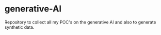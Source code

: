 # generative-AI
Repository to collect all my POC's on the generative AI and also to generate synthetic data.
<?xml version="1.0" encoding="UTF-8"?>
<database>
    <element label="External Agent Card" name="sn_aia_external_agent_card_lab" type="collection" extends="sys_metadata" attributes="update_synch=true" read_access="true" create_access="true" update_access="true" delete_access="true" ws_access="true" client_scripts_access="true">
        <element label="Name" name="name" type="string" max_length="100"/>
        <element label="URL" name="url" type="string" max_length="500"/>
        <element label="Description" name="description" type="string" max_length="2000"/>
        <element label="Version" name="version" type="string" max_length="100"/>
        <element label="Details" name="details" max_length="8000" type="json" default_value="{}"/>
        <element label="Discovery Provider" name="discovery_provider"  type="reference" reference="sn_aia_external_agent_discovery_lab"/>
        <element label="Agent" name="agent"  type="reference" reference="sn_aia_agent"/>
        <element label="Domain" max_length="32" name="sys_domain" type="domain_id"/>
    </element>
</database>
